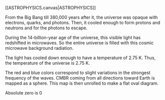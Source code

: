[[ASTROPHYSICS.canvas|ASTROPHYSICS]]

From the Big Bang till 380,000 years after it, the universe was opaque with electrons, quarks, and photons. Then, it cooled enough to form protons and neutrons and for the photons to escape. 

During the 14-billion-year age of the universe, this visible light has redshifted in microwaves. So the entire universe is filled with this cosmic microwave background radiation.

The light has cooled down enough to have a temperature of 2.75 K. Thus, the temperature of the universe is 2.75 K.



The red and blue colors correspond to slight variations in the strongest frequency of the waves. CMBR coming from all directions toward Earth is mapped as a sphere. This map is then unrolled to make a flat oval diagram.

Absolute zero is 0 